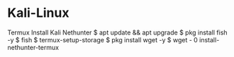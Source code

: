 # Kali-Linux
Termux Install Kali Nethunter
$ apt update && apt upgrade
$ pkg install fish -y
$ fish
$ termux-setup-storage
$ pkg install wget -y
$ wget - 0 install-nethunter-termux 
